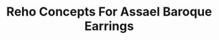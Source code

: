---
title: Reho Concepts For Assael Baroque Earrings
description: |
  Beautifully organic, assymmetrical Baroque Pearls contrast with highly structured, flexible chain elements for a lovely juxtaposition in these statement earrings.
specs: |
  16.5 x 16.4 x 13.2mm South Sea Cultured Baroque Pearls with 1.53 carats of Treated Black Diamonds and 1.45 carats of White Diamonds, set in 18K White Gold.
images:
  - image_path: /uploads/reho-concepts-for-assael-baroque-earrings.png
_category:
order_number: 2
categories:
  - earrings
---